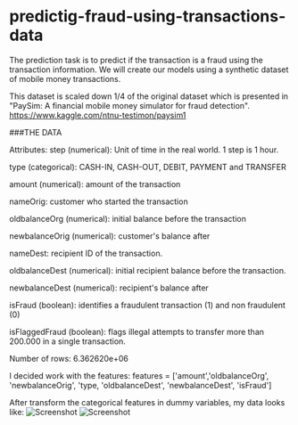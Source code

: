 # predictig-fraud-using-transactions-data

The prediction task is to predict if the transaction is a fraud using the transaction information.
We will create our models using a synthetic dataset of mobile money transactions. 

This dataset is scaled down 1/4 of the original dataset which is presented in "PaySim: A financial mobile money simulator for fraud detection".  https://www.kaggle.com/ntnu-testimon/paysim1

###THE DATA 

Attributes:
step (numerical): Unit of time in the real world. 1 step is 1 hour.

type (categorical): CASH-IN, CASH-OUT, DEBIT, PAYMENT and TRANSFER

amount (numerical): amount of the transaction

nameOrig: customer who started the transaction

oldbalanceOrg (numerical): initial balance before the transaction

newbalanceOrig (numerical): customer's balance after

nameDest: recipient ID of the transaction.

oldbalanceDest (numerical): initial recipient balance before the transaction.

newbalanceDest (numerical): recipient's balance after

isFraud (boolean): identifies a fraudulent transaction (1) and non fraudulent (0)

isFlaggedFraud (boolean): flags illegal attempts to transfer more than 200.000 in a single transaction.

Number of rows: 6.362620e+06

I decided work with the features:
features = ['amount','oldbalanceOrg', 'newbalanceOrig', 'type, 'oldbalanceDest', 'newbalanceDest', 'isFraud']

After transform the categorical features in dummy variables, my data looks like:
![Screenshot](screenshot.png)
![Screenshot](screenshot.png)




